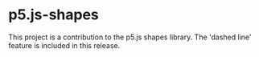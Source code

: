 # p5.js-shapes

This project is a contribution to the p5.js shapes library. The 'dashed line' feature is included in this release.
